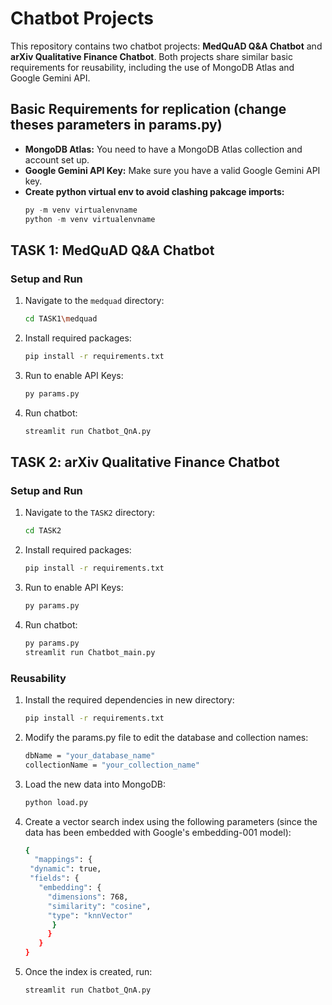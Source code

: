 # Chatbot Projects

This repository contains two chatbot projects: **MedQuAD Q&A Chatbot** and **arXiv Qualitative Finance Chatbot**. Both projects share similar basic requirements for reusability, including the use of MongoDB Atlas and Google Gemini API.

## Basic Requirements for replication (change theses parameters in params.py)
- **MongoDB Atlas:** You need to have a MongoDB Atlas collection and account set up.
- **Google Gemini API Key:** Make sure you have a valid Google Gemini API key.
- **Create python virtual env to avoid clashing pakcage imports:**
  ```python
  py -m venv virtualenvname
  python -m venv virtualenvname

## TASK 1: MedQuAD Q&A Chatbot

### Setup and Run
1. Navigate to the `medquad` directory:
   ```bash
   cd TASK1\medquad
2. Install required packages:
   ```bash
   pip install -r requirements.txt
3. Run to enable API Keys:
   ```bash
   py params.py
2. Run chatbot:
   ```bash
   streamlit run Chatbot_QnA.py

## TASK 2: arXiv Qualitative Finance Chatbot

### Setup and Run
1. Navigate to the `TASK2` directory:
   ```bash
   cd TASK2
2. Install required packages:
   ```bash
   pip install -r requirements.txt
3. Run to enable API Keys:
   ```bash
   py params.py
4. Run chatbot:
   ```bash
   py params.py
   streamlit run Chatbot_main.py
### Reusability
1. Install the required dependencies in new directory:
   ```bash
   pip install -r requirements.txt
2. Modify the params.py file to edit the database and collection names:
   ```bash
   dbName = "your_database_name"
   collectionName = "your_collection_name"
3. Load the new data into MongoDB:
   ```bash
   python load.py
4. Create a vector search index using the following parameters (since the data has been embedded with Google's embedding-001 model):
   ```bash
   {
     "mappings": {
    "dynamic": true,
    "fields": {
      "embedding": {
        "dimensions": 768,
        "similarity": "cosine",
        "type": "knnVector"
         }
        }
      }
   }
5. Once the index is created, run:
    ```bash
   streamlit run Chatbot_QnA.py
     
